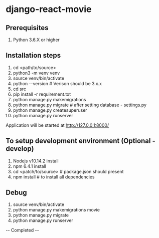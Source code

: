 # django-react-movie


Prerequisites
-------------
1. Python 3.6.X or higher

Installation steps
------------------
1. cd <path/to/source>
2. python3 -m venv venv
3. source venv/bin/activate
4. python --version                         # Verison should be 3.x.x
5. cd src
6. pip install -r requirement.txt
7. python manage.py makemigrations
8. python manage.py migrate                 # after setting database - settings.py
9. python manage.py createsuperuser
10. python manage.py runserver

Application will be started at http://127.0.0.1:8000/


To setup development environment (Optional - develop)
-------------------------------------------------
1. Nodejs v10.14.2 install
2. npm 6.4.1 install
3. cd <patch/to/source> # package.json should present
4. npm install # to install all dependencies


Debug
-----
1. source venv/bin/activate
2. python manage.py makemigrations movie
3. python manage.py migrate
4. python manage.py runserver


-- Completed --
